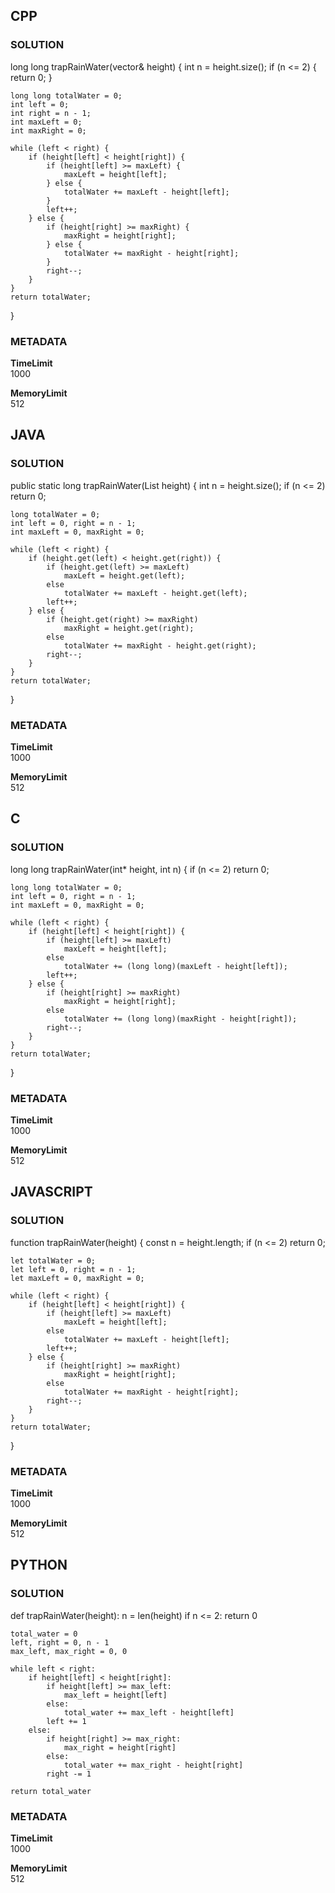## CPP

### SOLUTION

long long trapRainWater(vector<int>& height) {
    int n = height.size();
    if (n <= 2) {
        return 0;
    }

    long long totalWater = 0;
    int left = 0;
    int right = n - 1;
    int maxLeft = 0;
    int maxRight = 0;

    while (left < right) {
        if (height[left] < height[right]) {
            if (height[left] >= maxLeft) {
                maxLeft = height[left];
            } else {
                totalWater += maxLeft - height[left];
            }
            left++;
        } else {
            if (height[right] >= maxRight) {
                maxRight = height[right];
            } else {
                totalWater += maxRight - height[right];
            }
            right--;
        }
    }
    return totalWater;
}

### METADATA

**TimeLimit**  
1000  

**MemoryLimit**  
512  


## JAVA

### SOLUTION

public static long trapRainWater(List<Integer> height) {
    int n = height.size();
    if (n <= 2) return 0;

    long totalWater = 0;
    int left = 0, right = n - 1;
    int maxLeft = 0, maxRight = 0;

    while (left < right) {
        if (height.get(left) < height.get(right)) {
            if (height.get(left) >= maxLeft)
                maxLeft = height.get(left);
            else
                totalWater += maxLeft - height.get(left);
            left++;
        } else {
            if (height.get(right) >= maxRight)
                maxRight = height.get(right);
            else
                totalWater += maxRight - height.get(right);
            right--;
        }
    }
    return totalWater;
}


### METADATA

**TimeLimit**  
1000  

**MemoryLimit**  
512  



## C

### SOLUTION

long long trapRainWater(int* height, int n) {
    if (n <= 2) return 0;

    long long totalWater = 0;
    int left = 0, right = n - 1;
    int maxLeft = 0, maxRight = 0;

    while (left < right) {
        if (height[left] < height[right]) {
            if (height[left] >= maxLeft)
                maxLeft = height[left];
            else
                totalWater += (long long)(maxLeft - height[left]);
            left++;
        } else {
            if (height[right] >= maxRight)
                maxRight = height[right];
            else
                totalWater += (long long)(maxRight - height[right]);
            right--;
        }
    }
    return totalWater;
}


### METADATA

**TimeLimit**  
1000  

**MemoryLimit**  
512  



## JAVASCRIPT

### SOLUTION

function trapRainWater(height) {
    const n = height.length;
    if (n <= 2) return 0;

    let totalWater = 0;
    let left = 0, right = n - 1;
    let maxLeft = 0, maxRight = 0;

    while (left < right) {
        if (height[left] < height[right]) {
            if (height[left] >= maxLeft)
                maxLeft = height[left];
            else
                totalWater += maxLeft - height[left];
            left++;
        } else {
            if (height[right] >= maxRight)
                maxRight = height[right];
            else
                totalWater += maxRight - height[right];
            right--;
        }
    }
    return totalWater;
}


### METADATA

**TimeLimit**  
1000  

**MemoryLimit**  
512  



## PYTHON

### SOLUTION

def trapRainWater(height):
    n = len(height)
    if n <= 2:
        return 0

    total_water = 0
    left, right = 0, n - 1
    max_left, max_right = 0, 0

    while left < right:
        if height[left] < height[right]:
            if height[left] >= max_left:
                max_left = height[left]
            else:
                total_water += max_left - height[left]
            left += 1
        else:
            if height[right] >= max_right:
                max_right = height[right]
            else:
                total_water += max_right - height[right]
            right -= 1

    return total_water


### METADATA

**TimeLimit**  
1000  

**MemoryLimit**  
512  
